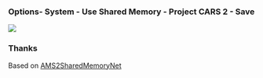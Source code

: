 ### Options- System - Use Shared Memory - Project CARS 2 - Save
![](https://truegear.s3.bitiful.net/Automobilista2%2Fimg1.gif?no-wait=on)

### Thanks
Based on [AMS2SharedMemoryNet](https://github.com/Domaslau/AMS2SharedMemoryNet)

